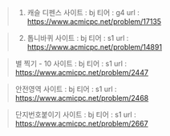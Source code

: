 >1. 캐슬 디펜스
>사이트 : bj
>티어 : g4
>url : https://www.acmicpc.net/problem/17135

>2. 톱니바퀴
>사이트 : bj
>티어 : s1
>url : https://www.acmicpc.net/problem/14891

>별 찍기 - 10
>사이트 : bj
>티어 : s1
>url : https://www.acmicpc.net/problem/2447

>안전영역
>사이트 : bj
>티어 : s1
>url : https://www.acmicpc.net/problem/2468

>단지번호붙이기
>사이트 : bj
>티어 : s1
>url : https://www.acmicpc.net/problem/2667
